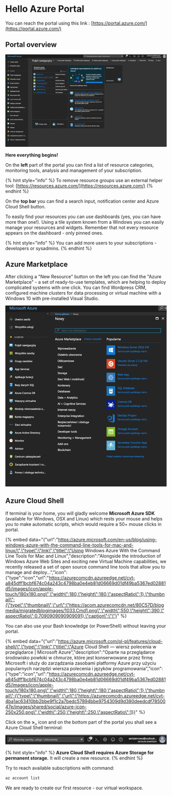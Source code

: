 # Hello Azure Portal

You can reach the portal using this link : [https://portal.azure.com/](https://portal.azure.com/)

## Portal overview

![Azure Dashobard](.gitbook/assets/image-3.png)

**Here everything begins!**

On the **left** part of the portal you can find a list of resource categories, monitoring tools, analysis and management of your subscription.

{% hint style="info" %}
To remove resource groups use an external helper tool: [https://resources.azure.com/](https://resources.azure.com/)
{% endhint %}

On the **top bar** you can find a search input, notification center and Azure Cloud Shell button.

To easily find your resources you can use dashboards \(yes, you can have more than one!\). Using a tile system known from a Windows you can easily manage your resources and widgets. Remember that not every resource appears on the dashboard - only pinned ones.

{% hint style="info" %}
You can add more users to your subscriptions - developers or sysadmins.
{% endhint %}

## Azure Marketplace

After clicking a "New Resource" button on the left you can find the "Azure Marketplace" - a set of ready-to-use templates, which are helping to deploy complicated systems with one click. You can find Wordpress CRM, configured machine clusters for data processing or virtual machine with a Windows 10 with pre-installed Visual Studio.

![](.gitbook/assets/image-6.png)

## Azure Cloud Shell

If terminal is your home, you will gladly welcome **Microsoft Azure SDK** \(available for Windows, OSX and Linux\) which rests your mouse and helps you to make automatic scripts, which would require a 50+ mouse clicks in portal.

{% embed data="{\"url\":\"https://azure.microsoft.com/en-us/blog/using-windows-azure-with-the-command-line-tools-for-mac-and-linux/\",\"type\":\"link\",\"title\":\"Using Windows Azure With the Command Line Tools for Mac and Linux\",\"description\":\"Alongside the introduction of Windows Azure Web Sites and exciting new Virtual Machine capabilities, we recently released a set of open source command line tools that allow you to manage and deploy…\",\"icon\":{\"type\":\"icon\",\"url\":\"https://azurecomcdn.azureedge.net/cvt-a845dff1bcbf674c04a243c4798ba0e4eb81d06669d01df49ba5367ed02881d5/images/icon/apple-touch/180x180.png\",\"width\":180,\"height\":180,\"aspectRatio\":1},\"thumbnail\":{\"type\":\"thumbnail\",\"url\":\"https://acom.azurecomcdn.net/80C57D/blogmedia/migratedblogimages/1033.Cmd1.png\",\"width\":550,\"height\":390,\"aspectRatio\":0.7090909090909091},\"caption\":\"\"}" %}

You can also use your Bash knowledge \(or PowerShell\) without leaving your portal.

{% embed data="{\"url\":\"https://azure.microsoft.com/pl-pl/features/cloud-shell/\",\"type\":\"link\",\"title\":\"Azure Cloud Shell — wiersz polecenia w przeglądarce \| Microsoft Azure\",\"description\":\"Oparte na przeglądarce środowisko powłoki w chmurze, które jest konserwowane przez firmę Microsoft i służy do zarządzania zasobami platformy Azure przy użyciu popularnych narzędzi wiersza polecenia i języków programowania\",\"icon\":{\"type\":\"icon\",\"url\":\"https://azurecomcdn.azureedge.net/cvt-a845dff1bcbf674c04a243c4798ba0e4eb81d06669d01df49ba5367ed02881d5/images/icon/apple-touch/180x180.png\",\"width\":180,\"height\":180,\"aspectRatio\":1},\"thumbnail\":{\"type\":\"thumbnail\",\"url\":\"https://azurecomcdn.azureedge.net/cvt-4ba1ac63410bb2bbe9f1c2a7bedc57894bbe9754309d9d380deedcdf7850047e/images/shared/social/azure-icon-250x250.png\",\"width\":250,\"height\":250,\"aspectRatio\":1}}" %}

Click on the **&gt;\_**  icon and on the bottom part of the portal you shall see a Azure Cloud Shell terminal:

![Kliknij ikon&#x119; &amp;gt;\_](.gitbook/assets/image-15.png)

{% hint style="info" %}
**Azure Cloud Shell requires Azure Storage for permanent storage.** It will create a new resource.
{% endhint %}

Try to reach available subscriptions with command:

```bash
az account list
```

We are ready to create our first resource - our virtual workspace.

